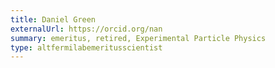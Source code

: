 ```yaml
---
title: Daniel Green
externalUrl: https://orcid.org/nan
summary: emeritus, retired, Experimental Particle Physics
type: altfermilabemeritusscientist
---
```

